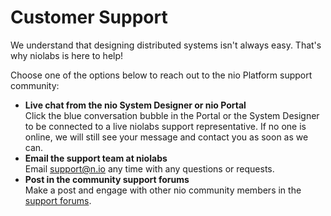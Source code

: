 # Customer Support

We understand that designing distributed systems isn't always easy. That's why niolabs is here to help!

Choose one of the options below to reach out to the nio Platform support community:

* **Live chat from the nio System Designer or nio Portal**<br>Click the blue conversation bubble in the Portal or the System Designer to be connected to a live niolabs support representative. If no one is online, we will still see your message and contact you as soon as we can.
* **Email the support team at niolabs**<br>Email [support@n.io](mailto:support@n.io) any time with any questions or requests.
* **Post in the community support forums**<br>Make a post and engage with other nio community members in the [support forums](https://forum.n.io).
